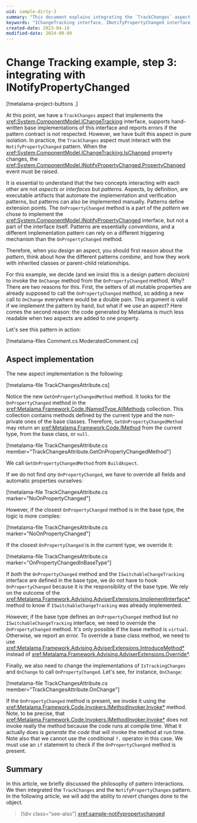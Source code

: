 ```yaml
---
uid: sample-dirty-3
summary: "This document explains integrating the `TrackChanges` aspect with the `INotifyPropertyChanged` pattern, detailing implementation steps and considerations for combining patterns."
keywords: "IChangeTracking interface, INotifyPropertyChanged interface, NotifyPropertyChanged event, OnPropertyChanged method, change tracking"
created-date: 2023-04-18
modified-date: 2024-09-09
---
```


# Change Tracking example, step 3: integrating with INotifyPropertyChanged

[!metalama-project-buttons .]

At this point, we have a `TrackChanges` aspect that implements the <xref:System.ComponentModel.IChangeTracking>
interface, supports hand-written base implementations of this interface and reports errors if the pattern contract is
not respected. However, we have built this aspect in pure isolation. In practice, the `TrackChanges` aspect must
interact with the `NotifyPropertyChanged` pattern. When the <xref:System.ComponentModel.IChangeTracking.IsChanged>
property changes, the <xref:System.ComponentModel.INotifyPropertyChanged.PropertyChanged> event must be raised.

It is essential to understand that the two concepts interacting with each other are not _aspects_ or _interfaces_ but
_patterns_. Aspects, by definition, are executable artifacts that automate the implementation and verification patterns,
but patterns can also be implemented manually. Patterns define extension points. The `OnPropertyChanged` method is a
part of the _pattern_ we chose to implement the <xref:System.ComponentModel.INotifyPropertyChanged> interface, but not a
part of the interface itself. Patterns are essentially _conventions_, and a different implementation pattern can rely on
a different triggering mechanism than the `OnPropertyChanged` method.

Therefore, when you design an aspect, you should first reason about the _pattern_, think about how the different
patterns _combine_, and how they work with inherited classes or parent-child relationships.

For this example, we decide (and we insist this is a design pattern _decision_) to invoke the `OnChange` method from
the `OnPropertyChanged` method. Why? There are two reasons for this. First, the setters of all mutable properties are
already supposed to call the `OnPropertyChanged` method, so adding a new call to `OnChange` everywhere would be a double
pain. This argument is valid if we implement the pattern by hand, but what if we use an aspect? Here comes the second
reason: the code generated by Metalama is much less readable when two aspects are added to one property.

Let's see this pattern in action:

[!metalama-files Comment.cs ModeratedComment.cs]

## Aspect implementation

The new aspect implementation is the following:

[!metalama-file TrackChangesAttribute.cs]

Notice the new `GetOnPropertyChangedMethod` method. It looks for the `OnPropertyChanged` method in
the <xref:Metalama.Framework.Code.INamedType.AllMethods> collection. This collection contains methods defined by the
current type and the non-private ones of the base classes. Therefore, `GetOnPropertyChangedMethod` may return
an <xref:Metalama.Framework.Code.IMethod> from the current type, from the base class, or `null`.

[!metalama-file TrackChangesAttribute.cs member="TrackChangesAttribute.GetOnPropertyChangedMethod"]

We call `GetOnPropertyChangedMethod` from `BuildAspect`.

If we do not find _any_ `OnPropertyChanged`, we have to override all fields and automatic properties ourselves:

[!metalama-file TrackChangesAttribute.cs marker="NoOnPropertyChanged"]

However, if the closest `OnPropertyChanged` method is in the base type, the logic is more complex:

[!metalama-file TrackChangesAttribute.cs marker="NoOnPropertyChanged"]

If the closest `OnPropertyChanged` is in the current type, we override it:

[!metalama-file TrackChangesAttribute.cs marker="OnPropertyChangedInBaseType"]

If _both_ the `OnPropertyChanged` method and the `ISwitchableChangeTracking` interface are defined in the base type, we
do not have to hook `OnPropertyChanged` because it is the responsibility of the base type. We rely on the outcome of
the <xref:Metalama.Framework.Advising.AdviserExtensions.ImplementInterface*> method to know
if `ISwitchableChangeTracking`
was already implemented.

However, if the base type defines an `OnPropertyChanged` method but _no_ `ISwitchableChangeTracking` interface, we need
to override the `OnPropertyChanged` method. It's only possible if the base method is `virtual`. Otherwise, we report an
error. To override a base class method, we need to
use <xref:Metalama.Framework.Advising.AdviserExtensions.IntroduceMethod*> instead
of <xref:Metalama.Framework.Advising.AdviserExtensions.Override*>.

Finally, we also need to change the implementations of `IsTrackingChanges` and `OnChange` to call `OnPropertyChanged`.
Let's see, for instance, `OnChange`:

[!metalama-file TrackChangesAttribute.cs member="TrackChangesAttribute.OnChange"]

If the `OnPropertyChanged` method is present, we invoke it using
the <xref:Metalama.Framework.Code.Invokers.IMethodInvoker.Invoke*> method. Note, to be precise,
that <xref:Metalama.Framework.Code.Invokers.IMethodInvoker.Invoke*> does not invoke really the method because the code
runs at compile time. What it actually does is _generate the code_ that will invoke the method at run time. Note also
that we cannot use the conditional `?.` operator in this case. We must use an `if` statement to check if
the `OnPropertyChanged` method is present.

## Summary

In this article, we briefly discussed the philosophy of pattern interactions. We then integrated the `TrackChanges` and
the `NotifyPropertyChanges` pattern. In the following article, we will add the ability to _revert_ changes done to the
object.


> [!div class="see-also"]
> <xref:sample-notifypropertychanged>




